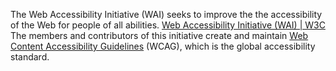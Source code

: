 The Web Accessibility Initiative (WAI) seeks to improve the the accessibility of the Web for people of all abilities. [Web Accessibility Initiative (WAI) | W3C](https://www.w3.org/WAI/) The members and contributors of this initiative create and maintain [Web Content Accessibility Guidelines](https://www.w3.org/TR/WCAG21/) (WCAG), which is the global accessibility standard.
